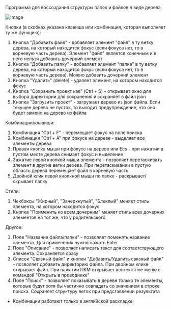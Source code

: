 Программа для воссоздания структуры папок и файлов в виде дерева

![image](https://github.com/user-attachments/assets/89e849d5-5f8f-4b12-9310-1986b6a6e6ec)

Кнопки (в скобках указана клавиша или комбинация, которая выполняет ту же функцию):
1. Кнопка "Добавить файл" - добавляет элемент "файл" в ту ветку дерева, на который находится фокус (если фокуса нет, то в корневую часть дерева). Элемент "файл" является конечным и в него нельзя добавить дочерний элемент
2. Кнопка "Добавить папку" - добавляет элемент "папка" в ту ветку дерева, на который находится фокус (если фокуса нет, то в корневую часть дерева). Можно добавить дочерний элемент
3. Кнопка "Удалить" (delete) - удаляет элемент, на котором находится фокус
4. Кнопка "Сохранить проект как" (Ctrl + S) - открывает окно для выбора директории для сохранения и сохраняет в файл json
5. Кнопка "Загрузить проект" - загружает дерево из json файла. Если текущее дерево не пусток, то выходит предупреждение, что оно будет замено на дерево из файла

Комбинации/клавиши:
1. Комбинация "Ctrl + F" - перемещает фокус на поле поиска
2. Комбинация "Ctrl + A" при фокусе на дереве - выделяет все элементы дерева
3. Правая кнопка мыши при фокусе на дереве или Ecs - при нажатии в пустом месте дерева снимает фокус и выделение
4. Зажатие левой кнопкой мыши элемента - позволяет перетаскивать элемент в другие ветки дерева. При перетаскивании в пустую область дерева перемещает файл в корневую часть
5. Двойной клик левой кнопкной мыши по папке - раскрывает/скрывает папку

Стили:
1. Чекбоксы "Жирный", "Зачеркнутый", "Блеклый" меняет стиль элемента, на котором находится фокус
2. Кнопка "Применить ко всем дочерним" меняет стиль всех дочерних элементов на тот же, что у родительского

Другое:
1. Поле "Название файла/папки" - позволяет поменять название элемента. Для применения нужно нажать Enter
2. Поле "Описание" - позволяет написать текст для соответствующего элемента. Сохраняется сразу
3. Список "Связный файл" и кнопки "Добавить/Удалить связный файл" - позволяет добавить директорию файла. При двойном клике открывает файл. При нажатии ПКМ открывает контекстное меню с командой "Открыть в проводнике"
4. Поле "Поиск" - позволяет показывать в дереве только те элементы, которые будут хотя бы частично совпадать со значением в строке поиска. Сохраняет структуру веток при представлении результата

* Комбинации работают только в английской раскладке
